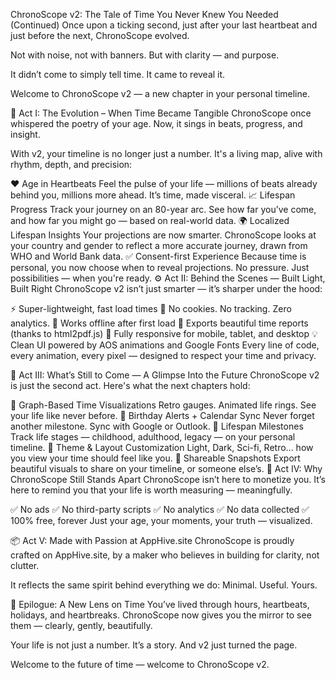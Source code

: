 ChronoScope v2: The Tale of Time You Never Knew You Needed (Continued)
Once upon a ticking second, just after your last heartbeat and just before the next, ChronoScope evolved.

Not with noise, not with banners. But with clarity — and purpose.

It didn’t come to simply tell time. It came to reveal it.

Welcome to ChronoScope v2 — a new chapter in your personal timeline.

🌟 Act I: The Evolution – When Time Became Tangible
ChronoScope once whispered the poetry of your age.
Now, it sings in beats, progress, and insight.

With v2, your timeline is no longer just a number. It's a living map, alive with rhythm, depth, and precision:

❤️ Age in Heartbeats
Feel the pulse of your life — millions of beats already behind you, millions more ahead. It’s time, made visceral.
📈 Lifespan Progress
Track your journey on an 80-year arc. See how far you’ve come, and how far you might go — based on real-world data.
🌍 Localized Lifespan Insights
Your projections are now smarter. ChronoScope looks at your country and gender to reflect a more accurate journey, drawn from WHO and World Bank data.
✅ Consent-first Experience
Because time is personal, you now choose when to reveal projections. No pressure. Just possibilities — when you're ready.
⚙️ Act II: Behind the Scenes — Built Light, Built Right
ChronoScope v2 isn’t just smarter — it’s sharper under the hood:

⚡ Super-lightweight, fast load times
🧘 No cookies. No tracking. Zero analytics.
🧩 Works offline after first load
📄 Exports beautiful time reports (thanks to html2pdf.js)
📱 Fully responsive for mobile, tablet, and desktop
💡 Clean UI powered by AOS animations and Google Fonts
Every line of code, every animation, every pixel — designed to respect your time and privacy.

🧪 Act III: What’s Still to Come — A Glimpse Into the Future
ChronoScope v2 is just the second act. Here's what the next chapters hold:

🔮 Graph-Based Time Visualizations
Retro gauges. Animated life rings. See your life like never before.
🎂 Birthday Alerts + Calendar Sync
Never forget another milestone. Sync with Google or Outlook.
🧬 Lifespan Milestones
Track life stages — childhood, adulthood, legacy — on your personal timeline.
🌈 Theme & Layout Customization
Light, Dark, Sci-fi, Retro... how you view your time should feel like you.
📸 Shareable Snapshots
Export beautiful visuals to share on your timeline, or someone else’s.
🔐 Act IV: Why ChronoScope Still Stands Apart
ChronoScope isn’t here to monetize you.
It’s here to remind you that your life is worth measuring — meaningfully.

✅ No ads
✅ No third-party scripts
✅ No analytics
✅ No data collected
✅ 100% free, forever
Just your age, your moments, your truth — visualized.

📦 Act V: Made with Passion at AppHive.site
ChronoScope is proudly crafted on AppHive.site, by a maker who believes in building for clarity, not clutter.

It reflects the same spirit behind everything we do:
Minimal. Useful. Yours.

🧭 Epilogue: A New Lens on Time
You’ve lived through hours, heartbeats, holidays, and heartbreaks.
ChronoScope now gives you the mirror to see them — clearly, gently, beautifully.

Your life is not just a number. It’s a story.
And v2 just turned the page.

Welcome to the future of time — welcome to ChronoScope v2.

